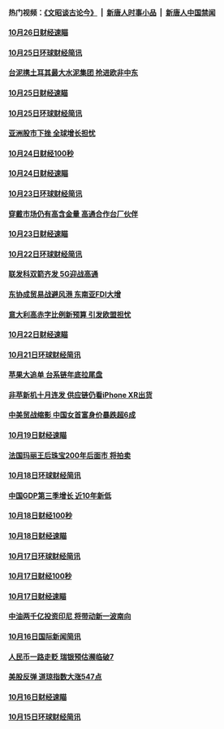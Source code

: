 #### 热门视频：[《文昭谈古论今》](https://github.com/gfw-breaker/wenzhao/blob/master/README.md?t=10290033) &nbsp;|&nbsp; [新唐人时事小品](https://github.com/gfw-breaker/ntdtv-comedy/blob/master/README.md?t=10290033) &nbsp;|&nbsp; [新唐人中国禁闻](https://github.com/gfw-breaker/ntdtv-news/blob/master/README.md?t=10290033)

#### [10月26日财经速瞄](../pages/news208/a1396948.md?t=10290033) 

#### [10月25日环球财经简讯](../pages/news208/a1396909.md?t=10290033) 

#### [台泥携土耳其最大水泥集团 抢进欧非中东](../pages/news208/a1396899.md?t=10290033) 

#### [10月25日财经速瞄](../pages/news208/a1396828.md?t=10290033) 

#### [10月25日环球财经简讯](../pages/news208/a1396771.md?t=10290033) 

#### [亚洲股市下挫 全球增长担忧](../pages/news208/a1396757.md?t=10290033) 

#### [10月24日财经100秒](../pages/news208/a1396750.md?t=10290033) 

#### [10月24日财经速瞄](../pages/news208/a1396676.md?t=10290033) 

#### [10月23日环球财经简讯](../pages/news208/a1396638.md?t=10290033) 

#### [穿戴市场仍有高含金量 高通合作台厂伙伴](../pages/news208/a1396618.md?t=10290033) 

#### [10月23日财经速瞄](../pages/news208/a1396523.md?t=10290033) 

#### [10月22日环球财经简讯](../pages/news208/a1396479.md?t=10290033) 

#### [联发科双箭齐发 5G迎战高通](../pages/news208/a1396463.md?t=10290033) 

#### [东协成贸易战避风港 东南亚FDI大增](../pages/news208/a1396462.md?t=10290033) 

#### [意大利高赤字比例新预算 引发欧盟担忧](../pages/news208/a1396344.md?t=10290033) 

#### [10月22日财经速瞄](../pages/news208/a1396383.md?t=10290033) 

#### [10月21日环球财经简讯](../pages/news208/a1396338.md?t=10290033) 

#### [苹果大追单 台系链年底拉尾盘](../pages/news208/a1396320.md?t=10290033) 

#### [非苹新机十月连发 供应链仍看iPhone XR出货](../pages/news208/a1396220.md?t=10290033) 

#### [中美贸战缩影 中国女首富身价暴跌超6成](../pages/news208/a1396150.md?t=10290033) 

#### [10月19日财经速瞄](../pages/news208/a1396078.md?t=10290033) 

#### [法国玛丽王后珠宝200年后面市 将拍卖](../pages/news208/a1396074.md?t=10290033) 

#### [10月18日环球财经简讯](../pages/news208/a1396037.md?t=10290033) 

#### [中国GDP第三季增长 近10年新低](../pages/news208/a1396032.md?t=10290033) 

#### [10月18日财经100秒](../pages/news208/a1396017.md?t=10290033) 

#### [10月18日财经速瞄](../pages/news208/a1395923.md?t=10290033) 

#### [10月17日环球财经简讯](../pages/news208/a1395879.md?t=10290033) 

#### [10月17日财经100秒](../pages/news208/a1395862.md?t=10290033) 

#### [10月17日财经速瞄](../pages/news208/a1395794.md?t=10290033) 

#### [中油两千亿投资印尼 将带动新一波南向](../pages/news208/a1395728.md?t=10290033) 

#### [10月16日国际新闻简讯](../pages/news208/a1395726.md?t=10290033) 

#### [人民币一路走贬 瑞银预估濒临破7](../pages/news208/a1395619.md?t=10290033) 

#### [美股反弹 道琼指数大涨547点](../pages/news208/a1395665.md?t=10290033) 

#### [10月16日财经速瞄](../pages/news208/a1395646.md?t=10290033) 

#### [10月15日环球财经简讯](../pages/news208/a1395588.md?t=10290033) 

